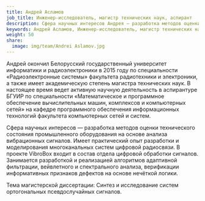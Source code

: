 ```yaml
---
title: Андрей Асламов
job_title: Инженер-исследователь, магистр технических наук, аспирант
description: Сфера научных интересов Андрея — разработка методов оценки технического состояния промышленного оборудования на основе анализа вибрационных сигналов.
keywords: Андрей Асламов, Инженер-исследователь, магистр технических наук, аспирант,VibroBox, Вибробокс
weight: 50
share:
  image: img/team/Andrei Aslamov.jpg
---
```

Андрей окончил Белорусский государственный университет информатики и радиоэлектроники в 2015 году по специальности «Радиоэлектронные системы» факультета радиотехники и электроники, а также имеет академическую степень магистра технических наук. В настоящее время ведет активную научную деятельность в аспирантуре БГУИР по специальности «Математическое и программное обеспечение вычислительных машин, комплексов и компьютерных сетей» на кафедре программного обеспечения информационных технологий факультета компьютерных сетей и систем.

Сфера научных интересов — разработка методов оценки технического состояния промышленного оборудования на основе анализа вибрационных сигналов. Имеет практический опыт разработки и моделирования многоканальных систем цифровой радиосвязи. В проекте VibroBox входит в состав отдела цифровой обработки сигналов. Занимается разработкой и реализацией алгоритмов адаптивной фильтрации, вейвлетного и спектрального анализа, верификации информативных признаков дефектов на основе нечёткой логики.

Тема магистерской диссертации: Синтез и исследование систем ортогональных псевдослучайных сигналов.
